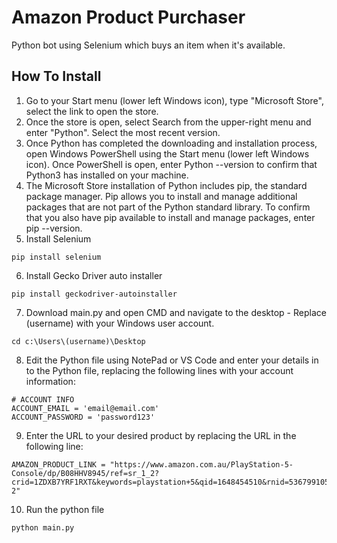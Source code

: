 # Amazon Product Purchaser
Python bot using Selenium which buys an item when it's available.

## How To Install
1. Go to your Start menu (lower left Windows icon), type "Microsoft Store", select the link to open the store.
2. Once the store is open, select Search from the upper-right menu and enter "Python". Select the most recent version.
3. Once Python has completed the downloading and installation process, open Windows PowerShell using the Start menu (lower left Windows icon). Once PowerShell is open, enter Python --version to confirm that Python3 has installed on your machine.
4. The Microsoft Store installation of Python includes pip, the standard package manager. Pip allows you to install and manage additional packages that are not part of the Python standard library. To confirm that you also have pip available to install and manage packages, enter pip --version.
5. Install Selenium
```
pip install selenium
```
6. Install Gecko Driver auto installer
```
pip install geckodriver-autoinstaller
```
7. Download main.py and open CMD and navigate to the desktop - Replace (username) with your Windows user account.
```
cd c:\Users\(username)\Desktop
```
8. Edit the Python file using NotePad or VS Code and enter your details in to the Python file, replacing the following lines with your account information:
```
# ACCOUNT INFO
ACCOUNT_EMAIL = 'email@email.com'
ACCOUNT_PASSWORD = 'password123'
```
9. Enter the URL to your desired product by replacing the URL in the following line:
```
AMAZON_PRODUCT_LINK = "https://www.amazon.com.au/PlayStation-5-Console/dp/B08HHV8945/ref=sr_1_2?crid=1ZDXB7YRF1RXT&keywords=playstation+5&qid=1648454510&rnid=5367991051&s=videogames&sprefix=playstatio%2Caps%2C303&sr=1-2"
```
10. Run the python file
```
python main.py
```
